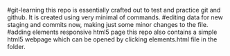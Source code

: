 #git-learning
this repo is essentially crafted out to test and practice git and github.
It is created using very minimal of commands.
#editing data for new staging and commits
now, making just some minor changes to the file.
#adding elements responsive html5 page
this repo also contains a simple html5 webpage which can be opened by clicking elements.html file in the folder.